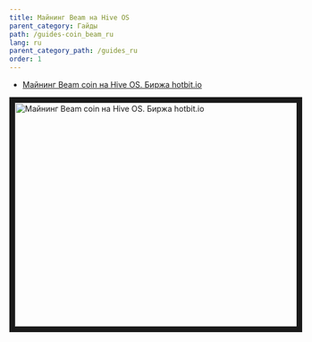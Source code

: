 ```yaml
---
title: Майнинг Beam на Hive OS
parent_category: Гайды
path: /guides-coin_beam_ru
lang: ru
parent_category_path: /guides_ru
order: 1
---
```


- <a href="https://www.youtube.com/watch?v=1Emo9dA1bcc">Майнинг Beam coin на Hive OS. Биржа hotbit.io</a>

<a href="http://www.youtube.com/watch?feature=player_embedded&v=1Emo9dA1bcc
" target="_blank"><img src="http://img.youtube.com/vi/1Emo9dA1bcc/0.jpg"
alt="Майнинг Beam coin на Hive OS. Биржа hotbit.io" width="630" height="400" border="10" /></a>
